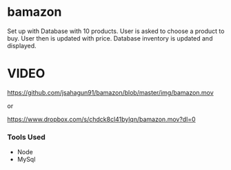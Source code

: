 # bamazon 

Set up with Database with 10 products. 
User is asked to choose a product to buy.
User then is updated with price.
Database inventory is updated and displayed.

# VIDEO
https://github.com/jsahagun91/bamazon/blob/master/img/bamazon.mov

or 

https://www.dropbox.com/s/chdck8cl41bylqn/bamazon.mov?dl=0

### Tools Used

- Node
- MySql 
